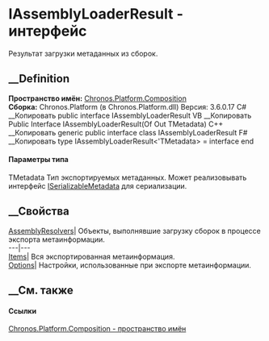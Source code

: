 # IAssemblyLoaderResult<TMetadata> \- интерфейс
Результат загрузки метаданных из сборок.
## __Definition
 **Пространство имён:**
[Chronos.Platform.Composition](N_Chronos_Platform_Composition.htm)  
 **Сборка:** Chronos.Platform (в Chronos.Platform.dll) Версия: 3.6.0.17
C# __Копировать
     public interface IAssemblyLoaderResult<out TMetadata>
VB __Копировать
     Public Interface IAssemblyLoaderResult(Of Out TMetadata)
C++ __Копировать
    generic<typename TMetadata>
    public interface class IAssemblyLoaderResult
F# __Копировать
     type IAssemblyLoaderResult<'TMetadata> = interface end
#### Параметры типа
TMetadata
     Тип экспортируемых метаданных. Может реализовывать интерфейс [ISerializableMetadata<TMetadata>](T_Chronos_Contracts_ISerializableMetadata_1.htm) для сериализации. 
## __Свойства
[AssemblyResolvers](P_Chronos_Platform_Composition_IAssemblyLoaderResult_1_AssemblyResolvers.htm)|
Объекты, выполнявшие загрузку сборок в процессе экспорта метаинформации.  
---|---  
[Items](P_Chronos_Platform_Composition_IAssemblyLoaderResult_1_Items.htm)| Вся
экспортированная метаинформация.  
[Options](P_Chronos_Platform_Composition_IAssemblyLoaderResult_1_Options.htm)|
Настройки, использованные при экспорте метаинформации.  
##  __См. также
#### Ссылки
[Chronos.Platform.Composition - пространство
имён](N_Chronos_Platform_Composition.htm)
